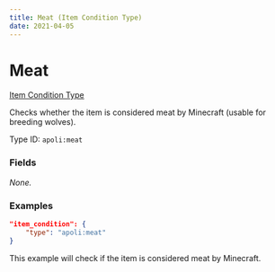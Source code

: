 ```yaml
---
title: Meat (Item Condition Type)
date: 2021-04-05
---
```


# Meat

[Item Condition Type](../item_condition_types.md)

Checks whether the item is considered meat by Minecraft (usable for breeding wolves).

Type ID: `apoli:meat`


### Fields

_None._


### Examples

```json
"item_condition": {
    "type": "apoli:meat"
}
```

This example will check if the item is considered meat by Minecraft.
